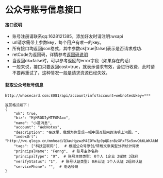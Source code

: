 # 公众号账号信息接口

#### 接口说明
* 账号注册请联系qq:1628121385，添加好友时请注明:wxapi
* url请求需带上参数key，每个用户有唯一的key。
* 所有接口均返回json格式，其中参数ok[true|false]表示是否请求成功.
* retCode为返回码，详情参考[返回码说明](https://github.com/iwoods100/wxapi-doc/blob/master/retcode.md)
* 当返回ok=false时，可以参考返回的error字段（如果存在的话）
* 一般来说，接口只要返回cost=true，就表示请求有效，会进行收费，此时请不要再重试了，这种情况一般是请求资源已经失效。

#### 获取公众号账号信息
```
http://whosecard.com:8081/api/account/info?account=webnotes&key=***

返回格式如下：
{
	"ok": true,
	"biz": "MjM5ODIyMTE0MA==",
	"name": "小道消息",
	"account": "WebNotes",
	"description": "在这里，我想为你呈现一幅中国互联网的清明上河图。",
	"indexUrl": "http://wx.qlogo.cn/mmhead/Q3auHgzwzM4EOYw3p9pQDznBzXPxFSx5xwQk6LWKAkbhPhHNQNgsCw/0",
	"tags": ["科技互联网"],  # 根据公众号原创/转载文章类型分析统计得出
	"principalName": "Fenng",  # 账号主体名称
	"principalType": "0",  # 账号主体类型: 0个人 1企业 2媒体 3政府
	"verifyStatus": "1",  # 账号认证类型: 0未认证 1个人认证 2组织认证
	"servicePhone": "",  # 电话号码
}
```

<!--
certifiedText: "微信认证：Fenng; 冯大辉,丁香园技术产品负责人.",
accountType: "0",  # "0"为订阅号，"1"为服务号
-->
